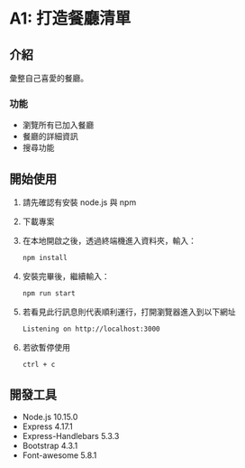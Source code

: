 # A1: 打造餐廳清單

## 介紹

彙整自己喜愛的餐廳。

### 功能

- 瀏覽所有已加入餐廳
- 餐廳的詳細資訊
- 搜尋功能

## 開始使用

1. 請先確認有安裝 node.js 與 npm
2. 下載專案
3. 在本地開啟之後，透過終端機進入資料夾，輸入：

   ```bash
   npm install
   ```

4. 安裝完畢後，繼續輸入：

   ```bash
   npm run start
   ```

5. 若看見此行訊息則代表順利運行，打開瀏覽器進入到以下網址

   ```bash
   Listening on http://localhost:3000
   ```

6. 若欲暫停使用

   ```bash
   ctrl + c
   ```

## 開發工具

- Node.js 10.15.0
- Express 4.17.1
- Express-Handlebars 5.3.3
- Bootstrap 4.3.1
- Font-awesome 5.8.1
